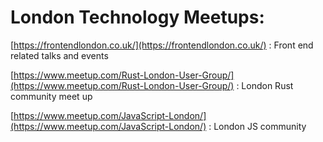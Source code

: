 # London Technology Meetups:

[https://frontendlondon.co.uk/](https://frontendlondon.co.uk/) : Front end related talks and events

[https://www.meetup.com/Rust-London-User-Group/](https://www.meetup.com/Rust-London-User-Group/) : London Rust community meet up 

[https://www.meetup.com/JavaScript-London/](https://www.meetup.com/JavaScript-London/) : London JS community 
